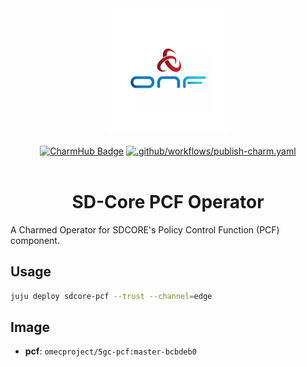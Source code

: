 <div align="center">
  <img src="./icon.svg" alt="ONF Icon" width="200" height="200">
</div>
<br/>
<div align="center">
  <a href="https://charmhub.io/sdcore-pcf"><img src="https://charmhub.io/sdcore-pcf/badge.svg" alt="CharmHub Badge"></a>
  <a href="https://github.com/canonical/sdcore-pcf-operator/actions/workflows/publish-charm.yaml">
    <img src="https://github.com/canonical/sdcore-pcf-operator/actions/workflows/publish-charm.yaml/badge.svg?branch=main" alt=".github/workflows/publish-charm.yaml">
  </a>
  <br/>
  <br/>
  <h1>SD-Core PCF Operator</h1>
</div>

A Charmed Operator for SDCORE's Policy Control Function (PCF) component. 

## Usage

```bash
juju deploy sdcore-pcf --trust --channel=edge
```

## Image

- **pcf**: `omecproject/5gc-pcf:master-bcbdeb0`
